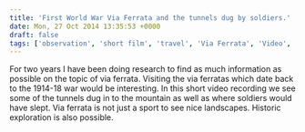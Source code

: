 ```yaml
---
title: 'First World War Via Ferrata and the tunnels dug by soldiers.'
date: Mon, 27 Oct 2014 13:35:53 +0000
draft: false
tags: ['observation', 'short film', 'travel', 'Via Ferrata', 'Video', 'youtube']
---
```


For two years I have been doing research to find as much information as possible on the topic of via ferrata. Visiting the via ferratas which date back to the 1914-18 war would be interesting. In this short video recording we see some of the tunnels dug in to the mountain as well as where soldiers would have slept. Via ferrata is not just a sport to see nice landscapes. Historic exploration is also possible.